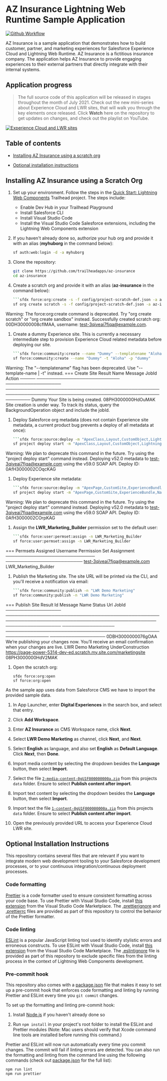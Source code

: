 # AZ Insurance Lightning Web Runtime Sample Application

[![Github Workflow](<https://github.com/trailheadapps/az-insurance/workflows/Salesforce%20DX%20(scratch%20org)/badge.svg?branch=main>)](https://github.com/trailheadapps/az-insurance/actions?query=workflow%3A%22Salesforce+DX+%28scratch+org%29%22)

AZ Insurance is a sample application that demonstrates how to build customer, partner, and marketing experiences for Salesforce Experience Cloud and Lightning Web Runtime. AZ Insurance is a fictitious insurance company. The application helps AZ Insurance to provide engaging experiences to their external partners that directly integrate with their internal systems.

## Application progress

> The full source code of this application will be released in stages throughout the month of July 2021. Check out the new mini-series about Experience Cloud and LWR sites, that will walk you through the key elements once released. Click **Watch** here on the repository to get updates on changes, and check out the playlist on YouTube.

[![Experience Cloud and LWR sites](/images/yt_thumbnail_github.png)](https://www.youtube.com/playlist?list=PLgIMQe2PKPSJXw3x0cPTJhzNyLBgpZV5a)

## Table of contents

-   [Installing AZ Insurance using a scratch org](#installing-az-insurance-using-a-scratch-org)

-   [Optional installation instructions](#optional-installation-instructions)

## Installing AZ Insurance using a Scratch Org

1.  Set up your environment. Follow the steps in the [Quick Start: Lightning Web Components](https://trailhead.salesforce.com/content/learn/projects/quick-start-lightning-web-components/) Trailhead project. The steps include:

    -   Enable Dev Hub in your Trailhead Playground
    -   Install Salesforce CLI
    -   Install Visual Studio Code
    -   Install the Visual Studio Code Salesforce extensions, including the Lightning Web Components extension

1.  If you haven't already done so, authorize your hub org and provide it with an alias (**myhuborg** in the command below):

    ```zsh
    sf auth:web:login -d -a myhuborg
    ```

1.  Clone the repository:

    ```zsh
    git clone https://github.com/trailheadapps/az-insurance
    cd az-insurance
    ```


1.  Create a scratch org and provide it with an alias (**az-insurance** in the command below):

    ```zsh
    ```sfdx force:org:create -s -f config/project-scratch-def.json -a az-insurance
    sf org create scratch -s -f config/project-scratch-def.json -a az-insurance -d 30
    ```
Warning: The force:org:create command is deprecated. Try "org create scratch" or "org create sandbox" instead.
Successfully created scratch org: 00DH30000008cflMAA, username: test-3qiveai7fjqa@example.com.    


1.  Create a dummy Experience site. This is currently a necessary intermediate step to provision Experience Cloud related metadata before deploying our site.

    ```zsh
    ```sfdx force:community:create --name "Dummy" --templatename "Aloha" -p "dummy"
    sf force:community:create --name "Dummy" -t "Aloha" -p "dummy"
    ```
Warning: The "--templatename" flag has been deprecated. Use "--template-name | -t" instead.
=== Create Site Result
Name  Message                     JobId              Action
───── ─────────────────────────── ────────────────── ────────────────────────────────────────────────────────────────────────────────────────────────────────────
Dummy Your Site is being created. 08PH3000000HdOuMAK Site creation is under way. To track its status, query the BackgroundOperation object and include the jobId.


1.  Deploy Salesforce org metadata (does not contain Experience site metadata, a current product bug prevents a deploy of all metadata at once):

    ```zsh
    ```sfdx force:source:deploy -m "ApexClass,Layout,CustomObject,LightningComponentBundle,ManagedContentType,CustomObject,StaticResource,CustomTab,PermissionSet,Flow"
    sf project deploy start -m "ApexClass,Layout,CustomObject,LightningComponentBundle,ManagedContentType,CustomObject,StaticResource,CustomTab,PermissionSet,Flow"
    ```
Warning: We plan to deprecate this command in the future. Try using the "project deploy start" command instead.
Deploying v52.0 metadata to test-3qiveai7fjqa@example.com using the v59.0 SOAP API.
Deploy ID: 0AfH3000002COqcKAG


1.  Deploy Experience site metadata:

    ```zsh
    ```sfdx force:source:deploy -m "ApexPage,CustomSite,ExperienceBundle,NavigationMenu,Network,Profile"
    sf project deploy start -m "ApexPage,CustomSite,ExperienceBundle,NavigationMenu,Network,Profile"
    ```
Warning: We plan to deprecate this command in the future. Try using the "project deploy start" command instead.
Deploying v52.0 metadata to test-3qiveai7fjqa@example.com using the v59.0 SOAP API.
Deploy ID: 0AfH3000002COrpKAG

1.  Assign the **LWR_Marketing_Builder** permission set to the default user:

    ```zsh
    ```sfdx force:user:permset:assign -n LWR_Marketing_Builder
    sf force:user:permset:assign -n LWR_Marketing_Builder
    ```
=== Permsets Assigned
Username                      Permission Set Assignment
───────────────────────────── ─────────────────────────
test-3qiveai7fjqa@example.com LWR_Marketing_Builder
 
1.  Publish the Marketing site. The site URL will be printed via the CLI, and you'll receive a notification via email:

    ```zsh
    ```sfdx force:community:publish -n "LWR Demo Marketing"
    sf force:community:publish -n "LWR Demo Marketing"
    ```
=== Publish Site Result
 Id                 Message                                                                                             Name               Status            Url                                                             JobId
 ────────────────── ─────────────────────────────────────────────────────────────────────────────────────────────────── ────────────────── ───────────────── ──────────────────────────────────────────────────────────────── ──────────────────
 0DBH3000000076gOAA We’re publishing your changes now. You’ll receive an email confirmation when your changes are live. LWR Demo Marketing UnderConstruction https://page-power-5314-dev-ed.scratch.my.site.com/marketingsite 08PH3000000HdV2MAK


1.  Open the scratch org:

    ```
    sfdx force:org:open
    sf force:org:open
    ```

As the sample app uses data from Salesforce CMS we have to import the provided sample data.

1.  In App Launcher, enter **Digital Experiences** in the search box, and select that entry.

1.  Click **Add Workspace**.

1.  Enter **AZ Insurance** as CMS Workspace name, click **Next**.

1.  Select **LWR Demo Marketing** as channel, click **Next**, and **Next**.

1.  Select **English** as language, and also set **English** as **Default Language**. Click **Next**, then **Done**.

1.  Import media content by selecting the dropdown besides the **Language** button, then select **Import**.

1.  Select the file [`2-media-content-0gU1F000000000a.zip`](./data/2-media-content-0gU1F000000000a.zip) from this projects `data` folder. Ensure to select **Publish content after import**.

1.  Import text content by selecting the dropdown besides the **Language** button, then select **Import**.

1.  Import text the file [`1-content-0gU1F000000000a.zip`](./data/2-media-content-0gU1F000000000a.zip) from this projects `data` folder. Ensure to select **Publish content after import**.

1.  Open the previously provided URL to access your Experience Cloud LWR site.

## Optional Installation Instructions

This repository contains several files that are relevant if you want to integrate modern web development tooling to your Salesforce development processes, or to your continuous integration/continuous deployment processes.

### Code formatting

[Prettier](https://prettier.io/) is a code formatter used to ensure consistent formatting across your code base. To use Prettier with Visual Studio Code, install [this extension](https://marketplace.visualstudio.com/items?itemName=esbenp.prettier-vscode) from the Visual Studio Code Marketplace. The [.prettierignore](/.prettierignore) and [.prettierrc](/.prettierrc) files are provided as part of this repository to control the behavior of the Prettier formatter.

### Code linting

[ESLint](https://eslint.org/) is a popular JavaScript linting tool used to identify stylistic errors and erroneous constructs. To use ESLint with Visual Studio Code, install [this extension](https://marketplace.visualstudio.com/items?itemName=salesforce.salesforcedx-vscode-lwc) from the Visual Studio Code Marketplace. The [.eslintignore](/.eslintignore) file is provided as part of this repository to exclude specific files from the linting process in the context of Lightning Web Components development.

### Pre-commit hook

This repository also comes with a [package.json](./package.json) file that makes it easy to set up a pre-commit hook that enforces code formatting and linting by running Prettier and ESLint every time you `git commit` changes.

To set up the formatting and linting pre-commit hook:

1. Install [Node.js](https://nodejs.org) if you haven't already done so

1. Run `npm install` in your project's root folder to install the ESLint and Prettier modules (Note: Mac users should verify that Xcode command line tools are installed before running this command.)

Prettier and ESLint will now run automatically every time you commit changes. The commit will fail if linting errors are detected. You can also run the formatting and linting from the command line using the following commands (check out [package.json](./package.json) for the full list):

```
npm run lint
npm run prettier
```
